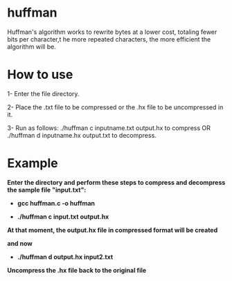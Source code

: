 # huffman

 Huffman's algorithm works to rewrite bytes at a lower cost, totaling fewer bits per character,t he more repeated characters, the more efficient the algorithm will be.
 
# How to use
 
1- Enter the file directory.

2- Place the .txt file to be compressed or the .hx file to be uncompressed in it.

3- Run as follows: ./huffman c inputname.txt output.hx to compress OR ./huffman d inputname.hx output.txt to decompress.


# Example


__Enter the directory and perform these steps to compress and decompress the sample file "input.txt":__

- __gcc huffman.c -o huffman__

- __./huffman c input.txt output.hx__

__At that moment, the output.hx file in compressed format will be created__

__and now__


- __./huffman d output.hx input2.txt__

__Uncompress the .hx file back to the original file__

